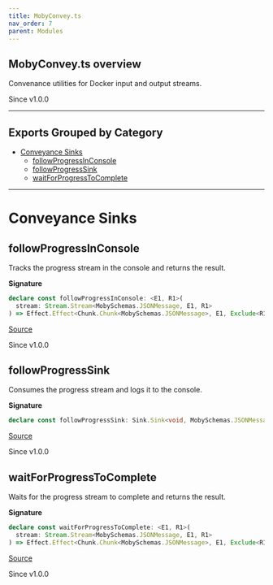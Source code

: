 ```yaml
---
title: MobyConvey.ts
nav_order: 7
parent: Modules
---
```


## MobyConvey.ts overview

Convenance utilities for Docker input and output streams.

Since v1.0.0

---

## Exports Grouped by Category

- [Conveyance Sinks](#conveyance-sinks)
  - [followProgressInConsole](#followprogressinconsole)
  - [followProgressSink](#followprogresssink)
  - [waitForProgressToComplete](#waitforprogresstocomplete)

---

# Conveyance Sinks

## followProgressInConsole

Tracks the progress stream in the console and returns the result.

**Signature**

```ts
declare const followProgressInConsole: <E1, R1>(
  stream: Stream.Stream<MobySchemas.JSONMessage, E1, R1>
) => Effect.Effect<Chunk.Chunk<MobySchemas.JSONMessage>, E1, Exclude<R1, Scope.Scope>>
```

[Source](https://github.com/leonitousconforti/the-moby-effect/tree/main/src/MobyConvey.ts#L42)

Since v1.0.0

## followProgressSink

Consumes the progress stream and logs it to the console.

**Signature**

```ts
declare const followProgressSink: Sink.Sink<void, MobySchemas.JSONMessage, never, never, never>
```

[Source](https://github.com/leonitousconforti/the-moby-effect/tree/main/src/MobyConvey.ts#L33)

Since v1.0.0

## waitForProgressToComplete

Waits for the progress stream to complete and returns the result.

**Signature**

```ts
declare const waitForProgressToComplete: <E1, R1>(
  stream: Stream.Stream<MobySchemas.JSONMessage, E1, R1>
) => Effect.Effect<Chunk.Chunk<MobySchemas.JSONMessage>, E1, Exclude<R1, Scope.Scope>>
```

[Source](https://github.com/leonitousconforti/the-moby-effect/tree/main/src/MobyConvey.ts#L22)

Since v1.0.0
